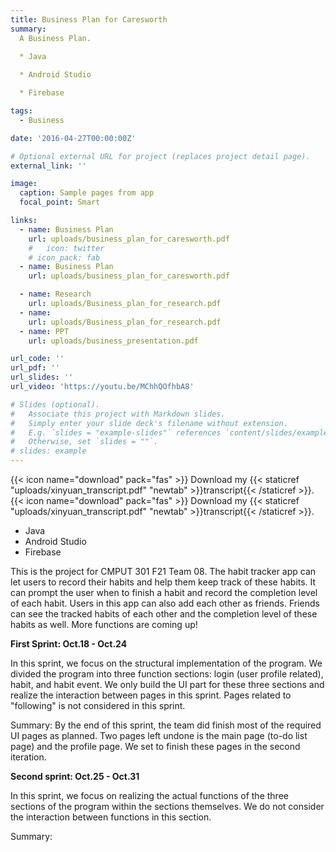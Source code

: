 ```yaml
---
title: Business Plan for Caresworth
summary: 
  A Business Plan.  
  
  * Java    

  * Android Studio    

  * Firebase

tags:
  - Business

date: '2016-04-27T00:00:00Z'

# Optional external URL for project (replaces project detail page).
external_link: ''

image:
  caption: Sample pages from app
  focal_point: Smart

links:
  - name: Business Plan
    url: uploads/business_plan_for_caresworth.pdf
    #   icon: twitter
    # icon_pack: fab
  - name: Business Plan
    url: uploads/business_plan_for_caresworth.pdf

  - name: Research
    url: uploads/Business_plan_for_research.pdf
  - name: 
    url: uploads/Business_plan_for_research.pdf
  - name: PPT
    url: uploads/business_presentation.pdf

url_code: ''
url_pdf: ''
url_slides: ''
url_video: 'https://youtu.be/MChhQOfhbA8'

# Slides (optional).
#   Associate this project with Markdown slides.
#   Simply enter your slide deck's filename without extension.
#   E.g. `slides = "example-slides"` references `content/slides/example-slides.md`.
#   Otherwise, set `slides = ""`.
# slides: example
---
```

{{< icon name="download" pack="fas" >}} Download my {{< staticref "uploads/xinyuan_transcript.pdf" "newtab" >}}transcript{{< /staticref >}}.
{{< icon name="download" pack="fas" >}} Download my {{< staticref "uploads/xinyuan_transcript.pdf" "newtab" >}}transcript{{< /staticref >}}.

* Java   
* Android Studio    
* Firebase

This is the project for CMPUT 301 F21 Team 08. The habit tracker app can let users to record their habits and help them keep track of these habits. It can prompt the user when to finish a habit and record the completion level of each habit. Users in this app can also add each other as friends. Friends can see the tracked habits of each other and the completion level of these habits as well. More functions are coming up!

**First Sprint: Oct.18 - Oct.24**

In this sprint, we focus on the structural implementation of the program. We divided the program into three function sections: login (user profile related), habit, and habit event. We only build the UI part for these three sections and realize the interaction between pages in this sprint. Pages related to "following" is not considered in this sprint.

Summary:
By the end of this sprint, the team did finish most of the required UI pages as planned. Two pages left undone is the main page (to-do list page) and the profile page. We set to finish these pages in the second iteration.

**Second sprint: Oct.25 - Oct.31**

In this sprint, we focus on realizing the actual functions of the three sections of the program within the sections themselves. We do not consider the interaction between functions in this section.

Summary:
